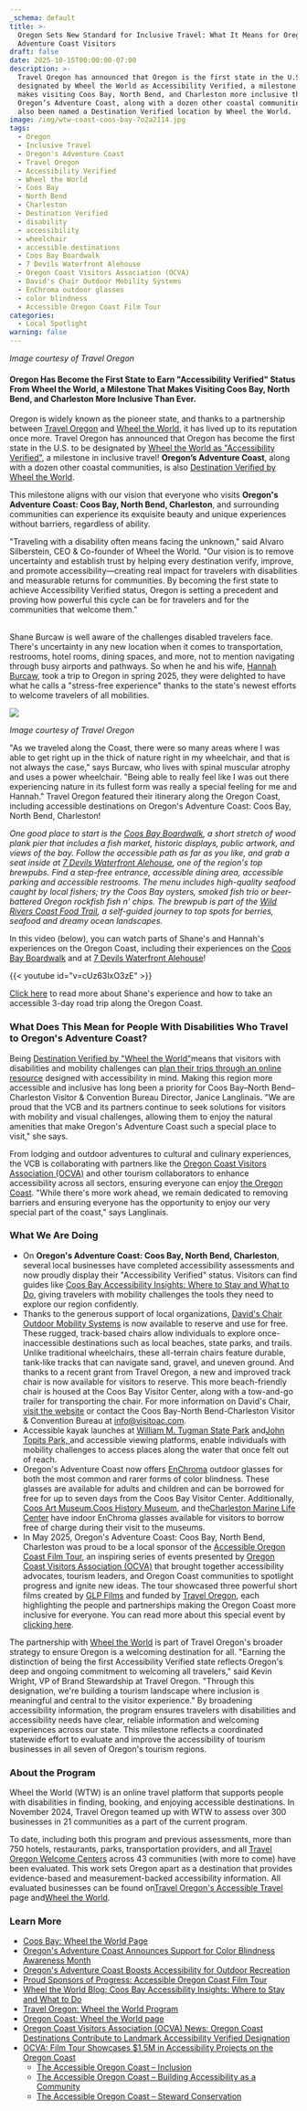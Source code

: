 ```yaml
---
_schema: default
title: >-
  Oregon Sets New Standard for Inclusive Travel: What It Means for Oregon's
  Adventure Coast Visitors
draft: false
date: 2025-10-15T00:00:00-07:00
description: >-
  Travel Oregon has announced that Oregon is the first state in the U.S. to be
  designated by Wheel the World as Accessibility Verified, a milestone that
  makes visiting Coos Bay, North Bend, and Charleston more inclusive than ever.
  Oregon’s Adventure Coast, along with a dozen other coastal communities, has
  also been named a Destination Verified location by Wheel the World.
image: /img/wtw-coast-coos-bay-7o2a2114.jpg
tags:
  - Oregon
  - Inclusive Travel
  - Oregon's Adventure Coast
  - Travel Oregon
  - Accessibility Verified
  - Wheel the World
  - Coos Bay
  - North Bend
  - Charleston
  - Destination Verified
  - disability
  - accessibility
  - wheelchair
  - accessible destinations
  - Coos Bay Boardwalk
  - 7 Devils Waterfront Alehouse
  - Oregon Coast Visitors Association (OCVA)
  - David's Chair Outdoor Mobility Systems
  - EnChroma outdoor glasses
  - color blindness
  - Accessible Oregon Coast Film Tour
categories:
  - Local Spotlight
warning: false
---
```

*Image courtesy of Travel Oregon*

#### Oregon Has Become the First State to Earn "Accessibility Verified" Status From Wheel the World, a Milestone That Makes Visiting Coos Bay, North Bend, and Charleston More Inclusive Than Ever.

Oregon is widely known as the pioneer state, and thanks to a partnership between [<u>Travel Oregon</u>](https://traveloregon.com/) and [<u>Wheel the World</u>](https://wheeltheworld.com/), it has lived up to its reputation once more. Travel Oregon has announced that Oregon has become the first state in the U.S. to be designated by [Wheel the World as "Accessibility Verified"](https://industry.traveloregon.com/programs/accessible-travel/wheel-the-world-program/), a milestone in inclusive travel! **Oregon’s Adventure Coast**, along with a dozen other coastal communities, is also [Destination Verified by Wheel the World](https://wheeltheworld.com/accessible-travel/usa/oregon/coos-bay).

This milestone aligns with our vision that everyone who visits **Oregon's Adventure Coast: Coos Bay, North Bend, Charleston**, and surrounding communities can experience its exquisite beauty and unique experiences without barriers, regardless of ability.

"Traveling with a disability often means facing the unknown," said Alvaro Silberstein, CEO & Co-founder of Wheel the World. "Our vision is to remove uncertainty and establish trust by helping every destination verify, improve, and promote accessibility—creating real impact for travelers with disabilities and measurable returns for communities. By becoming the first state to achieve Accessibility Verified status, Oregon is setting a precedent and proving how powerful this cycle can be for travelers and for the communities that welcome them."

<br>Shane Burcaw is well aware of the challenges disabled travelers face. There's uncertainty in any new location when it comes to transportation, restrooms, hotel rooms, dining spaces, and more, not to mention navigating through busy airports and pathways. So when he and his wife, [<u>Hannah Burcaw</u>](https://www.instagram.com/hannahayl/?hl=en), took a trip to Oregon in spring 2025, they were delighted to have what he calls a "stress-free experience" thanks to the state's newest efforts to welcome travelers of all mobilities.

![](/img/wtw-coast-coos-bay-tai10133.jpg)

*Image courtesy of Travel Oregon*

"As we traveled along the Coast, there were so many areas where I was able to get right up in the thick of nature right in my wheelchair, and that is not always the case," says Burcaw, who lives with spinal muscular atrophy and uses a power wheelchair. "Being able to really feel like I was out there experiencing nature in its fullest form was really a special feeling for me and Hannah." Travel Oregon featured their itinerary along the Oregon Coast, including accessible destinations on Oregon's Adventure Coast: Coos Bay, North Bend, Charleston!

*One good place to start is the* [*<u>Coos Bay Boardwalk</u>*](https://visittheoregoncoast.com/cities/coos-bay/activities/coos-bay-boardwalk/)*, a short stretch of wood plank pier that includes a fish market, historic displays, public artwork, and views of the bay. Follow the accessible path as far as you like, and grab a seat inside at* [*<u>7 Devils Waterfront Alehouse</u>*](https://7devilsbrewery.com/waterfront-ale-house/)*, one of the region's top brewpubs. Find a step-free entrance, accessible dining area, accessible parking and accessible restrooms. The menu includes high-quality seafood caught by local fishers; try the Coos Bay oysters, smoked fish trio or beer-battered Oregon rockfish fish n' chips. The brewpub is part of the* [*<u>Wild Rivers Coast Food Trail</u>*](https://www.wrcfoodtrail.com/)*, a self-guided journey to top spots for berries, seafood and dreamy ocean landscapes.*

In this video (below), you can watch parts of Shane's and Hannah's experiences on the Oregon Coast, including their experiences on the [<u>Coos Bay Boardwalk</u>](https://visittheoregoncoast.com/cities/coos-bay/activities/coos-bay-boardwalk/) and at [7 Devils Waterfront Alehouse](https://7devilsbrewery.com/waterfront-ale-house/)!

{{< youtube id="v=cUz63IxO3zE" >}}

[Click here](https://traveloregon.com/things-to-do/eat-drink/artisan-producers/accessible-road-trip-along-the-oregon-coast/) to read more about Shane's experience and how to take an accessible 3-day road trip along the Oregon Coast.

### What Does This Mean for People With Disabilities Who Travel to Oregon's Adventure Coast?

Being [Destination Verified by "Wheel the World"](https://wheeltheworld.com/accessible-travel/usa/oregon/coos-bay?srsltid=AfmBOoogzxMKVgV9NBFGTjOZxYEDWGrqe3Vuuh2mxf__EZQ3gTo3bnPz)means that visitors with disabilities and mobility challenges can [plan their trips through an online resource](https://blog.wheeltheworld.com/where-to-stay-and-what-to-do-in-coos-bay-and-their-accessibility/) designed with accessibility in mind. Making this region more accessible and inclusive has long been a priority for Coos Bay–North Bend–Charleston Visitor & Convention Bureau Director, Janice Langlinais. "We are proud that the VCB and its partners continue to seek solutions for visitors with mobility and visual challenges, allowing them to enjoy the natural amenities that make Oregon's Adventure Coast such a special place to visit," she says.

From lodging and outdoor adventures to cultural and culinary experiences, the VCB is collaborating with partners like the [<u>Oregon Coast Visitors Association (OCVA)</u>](https://visittheoregoncoast.com/) and other tourism collaborators to enhance accessibility across all sectors, ensuring everyone can enjoy [the Oregon Coast](https://wheeltheworld.com/accessible-travel/usa/oregon/oregon-coast). "While there's more work ahead, we remain dedicated to removing barriers and ensuring everyone has the opportunity to enjoy our very special part of the coast," says Langlinais.

### What We Are Doing

* On **Oregon's Adventure Coast: Coos Bay, North Bend, Charleston**, several local businesses have completed accessibility assessments and now proudly display their "Accessibility Verified" status. Visitors can find guides like [<u>Coos Bay Accessibility Insights: Where to Stay and What to Do,</u>](https://blog.wheeltheworld.com/where-to-stay-and-what-to-do-in-coos-bay-and-their-accessibility/) giving travelers with mobility challenges the tools they need to explore our region confidently.
* Thanks to the generous support of local organizations, [<u>David's Chair Outdoor Mobility Systems</u>](https://www.oregonsadventurecoast.com/blog/oregon-s-adventure-coast-boosts-accessibility-for-outdoor-recreation/) is now available to reserve and use for free. These rugged, track-based chairs allow individuals to explore once-inaccessible destinations such as local beaches, state parks, and trails. Unlike traditional wheelchairs, these all-terrain chairs feature durable, tank-like tracks that can navigate sand, gravel, and uneven ground. And thanks to a recent grant from Travel Oregon, a new and improved track chair is now available for visitors to reserve. This more beach-friendly chair is housed at the Coos Bay Visitor Center, along with a tow-and-go trailer for transporting the chair. For more information on David's Chair, [<u>visit the website</u>](https://davidschair.org/) or contact the Coos Bay-North Bend-Charleston Visitor & Convention Bureau at [info@visitoac.com](mailto:info@visitoac.com).
* Accessible kayak launches at [<u>William M. Tugman State Park</u>](https://stateparks.oregon.gov/index.cfm?do=park.profile&amp;parkId=69) and[<u>John Topits Park,</u>](https://www.coosbayor.gov/community/city-parks/john-topits-park-empire-lakes)<u> </u>and accessible viewing platforms, enable individuals with mobility challenges to access places along the water that once felt out of reach.
* Oregon's Adventure Coast now offers [<u>EnChroma</u>](https://enchroma.com/) outdoor glasses for both the most common and rarer forms of color blindness. These glasses are available for adults and children and can be borrowed for free for up to seven days from the Coos Bay Visitor Center. Additionally, [<u>Coos Art Museum</u>](https://coosartmuseum.org/),[<u>Coos History Museum</u>](https://cooshistory.org/), and the[<u>Charleston Marine Life Center</u>](https://cmlc.uoregon.edu/) have indoor EnChroma glasses available for visitors to borrow free of charge during their visit to the museums.
* In May 2025, Oregon's Adventure Coast: Coos Bay, North Bend, Charleston was proud to be a local sponsor of the [Accessible Oregon Coast Film Tour](https://visittheoregoncoast.com/industry-news/thats-a-wrap-on-the-accessible-oregon-coast-film-tour/), an inspiring series of events presented by [<u>Oregon Coast Visitors Association (OCVA)</u>](https://visittheoregoncoast.com/) that brought together accessibility advocates, tourism leaders, and Oregon Coast communities to spotlight progress and ignite new ideas. The tour showcased three powerful short films created by [GLP Films](https://www.glpfilms.com/) and funded by [Travel Oregon](https://traveloregon.com/), each highlighting the people and partnerships making the Oregon Coast more inclusive for everyone. You can read more about this special event by [<u>clicking here</u>](https://www.oregonsadventurecoast.com/blog/proud-sponsors-of-progress-accessible-oregon-coast-film-tour/).

The partnership with [<u>Wheel the World</u>](https://wheeltheworld.com/accessible-travel/usa/oregon) is part of Travel Oregon's broader strategy to ensure Oregon is a welcoming destination for all. "Earning the distinction of being the first Accessibility Verified state reflects Oregon's deep and ongoing commitment to welcoming all travelers," said Kevin Wright, VP of Brand Stewardship at Travel Oregon. "Through this designation, we're building a tourism landscape where inclusion is meaningful and central to the visitor experience." By broadening accessibility information, the program ensures travelers with disabilities and accessibility needs have clear, reliable information and welcoming experiences across our state. This milestone reflects a coordinated statewide effort to evaluate and improve the accessibility of tourism businesses in all seven of Oregon's tourism regions.

### **About the Program**

Wheel the World (WTW) is an online travel platform that supports people with disabilities in finding, booking, and enjoying accessible destinations. In November 2024, Travel Oregon teamed up with WTW to assess over 300 businesses in 21 communities as a part of the current program.

To date, including both this program and previous assessments, more than 750 hotels, restaurants, parks, transportation providers, and all [<u>Travel Oregon Welcome Centers</u>](https://traveloregon.com/things-to-do/visit-a-state-welcome-center/?utm_actcampaign=521178875&amp;utm_source=bing&amp;utm_medium=cpc&amp;utm_campaign=**LP%20-%20Oregon&amp;utm_term=Oregon%20Welcome%20Center&amp;utm_content=Oregon%20Welcome%20Center) across 43 communities (with more to come) have been evaluated. This work sets Oregon apart as a destination that provides evidence-based and measurement-backed accessibility information. All evaluated businesses can be found on[<u>Travel Oregon's Accessible Travel</u>](https://traveloregon.com/accessible-travel/) page and[<u>Wheel the World</u>](https://wheeltheworld.com/accessible-travel/usa/oregon).

### Learn More

* [Coos Bay: Wheel the World Page](https://wheeltheworld.com/accessible-travel/usa/oregon/coos-bay?srsltid=AfmBOoogzxMKVgV9NBFGTjOZxYEDWGrqe3Vuuh2mxf__EZQ3gTo3bnPz)
* [Oregon's Adventure Coast Announces Support for Color Blindness Awareness Month](https://www.oregonsadventurecoast.com/blog/oregon-s-adventure-coast-announces-support-for-color-blindness-awareness-month/)
* [Oregon's Adventure Coast Boosts Accessibility for Outdoor Recreation](https://www.oregonsadventurecoast.com/blog/oregon-s-adventure-coast-boosts-accessibility-for-outdoor-recreation/)
* [Proud Sponsors of Progress: Accessible Oregon Coast Film Tour](https://www.oregonsadventurecoast.com/blog/proud-sponsors-of-progress-accessible-oregon-coast-film-tour/)
* [Wheel the World Blog: Coos Bay Accessibility Insights: Where to Stay and What to Do](https://blog.wheeltheworld.com/where-to-stay-and-what-to-do-in-coos-bay-and-their-accessibility/)
* [Travel Oregon: Wheel the World Program](https://industry.traveloregon.com/programs/accessible-travel/wheel-the-world-program/)
* [Oregon Coast: Wheel the World page](https://wheeltheworld.com/accessible-travel/usa/oregon/oregon-coast)
* [Oregon Coast Visitors Association (OCVA) News: Oregon Coast Destinations Contribute to Landmark Accessibility Verified Designation](https://industry.visittheoregoncoast.com/industry-news/oregon-coast-destinations-contribute-to-landmark-accessibility-verified-designation/)
* [OCVA: Film Tour Showcases $1.5M in Accessibility Projects on the Oregon Coast](https://industry.visittheoregoncoast.com/industry-news/thats-a-wrap-on-the-accessible-oregon-coast-film-tour/)
  * [The Accessible Oregon Coast – Inclusion](https://youtu.be/CaY4t-ZtZL0?si=VT1KSXjjcfYKXl3a)
  * [The Accessible Oregon Coast – Building Accessibility as a Community](https://youtu.be/sYbZ8JBc_ac)
  * [The Accessible Oregon Coast – Steward Conservation](https://youtu.be/qPWN1Fnol08)